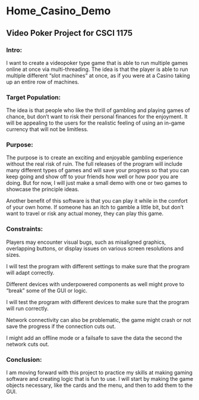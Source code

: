 # Home_Casino_Demo

## Video Poker Project for CSCI 1175

### Intro:

I want to create a videopoker type game that is able to run multiple games online at once via multi-threading. The idea is that the player is able to run multiple different “slot machines” at once, as if you were at a Casino taking up an entire row of machines.

### Target Population:

The idea is that people who like the thrill of gambling and playing games of chance, but don’t want to risk their personal finances for the enjoyment. It will be appealing to the users for the realistic feeling of using an in-game currency that will not be limitless.

### Purpose:

The purpose is to create an exciting and enjoyable gambling experience without the real risk of ruin. The full releases of the program will include many different types of games and will save your progress so that you can keep going and show off to your friends how well or how poor you are doing. But for now, I will just make a small demo with one or two games to showcase the principle ideas.

Another benefit of this software is that you can play it while in the comfort of your own home. If someone has an itch to gamble a little bit, but don’t want to travel or risk any actual money, they can play this game.

### Constraints:

Players may encounter visual bugs, such as misaligned graphics, overlapping buttons, or display issues on various screen resolutions and sizes.

I will test the program with different settings to make sure that the program will adapt correctly.

Different devices with underpowered components as well might prove to “break” some of the GUI or logic.

I will test the program with different devices to make sure that the program will run correctly.

Network connectivity can also be problematic, the game might crash or not save the progress if the connection cuts out.

I might add an offline mode or a failsafe to save the data the second the network cuts out.

### Conclusion:

I am moving forward with this project to practice my skills at making gaming software and creating logic that is fun to use. I will start by making the game objects necessary, like the cards and the menu, and then to add them to the GUI.
